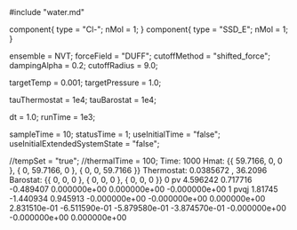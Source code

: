 <OpenMD version=2>
  <MetaData>
#include "water.md"

component{
  type = "Cl-";
  nMol = 1;
}
component{
  type = "SSD_E";
  nMol = 1;
}

ensemble = NVT;
forceField = "DUFF";
cutoffMethod = "shifted_force";
dampingAlpha = 0.2;
cutoffRadius = 9.0;

targetTemp = 0.001;
targetPressure = 1.0;

tauThermostat = 1e4;
tauBarostat = 1e4;

dt = 1.0;
runTime = 1e3;

sampleTime = 10;
statusTime = 1;
useInitialTime = "false";
useInitialExtendedSystemState = "false";

//tempSet = "true";
//thermalTime = 100;
  </MetaData>
  <Snapshot>
    <FrameData>
        Time: 1000
        Hmat: {{ 59.7166, 0, 0 }, { 0, 59.7166, 0 }, { 0, 0, 59.7166 }}
  Thermostat: 0.0385672 , 36.2096
    Barostat: {{ 0, 0, 0 }, { 0, 0, 0 }, { 0, 0, 0 }}
    </FrameData>
    <StuntDoubles>
         0      pv           4.596242           0.717716          -0.489407   0.000000e+00  0.000000e+00 -0.000000e+00
         1    pvqj            1.81745          -1.440934           0.945913 -0.000000e+00 -0.000000e+00  0.000000e+00  2.831510e-01 -6.511590e-01 -5.879580e-01 -3.874570e-01 -0.000000e+00 -0.000000e+00  0.000000e+00
    </StuntDoubles>
  </Snapshot>
</OpenMD>

